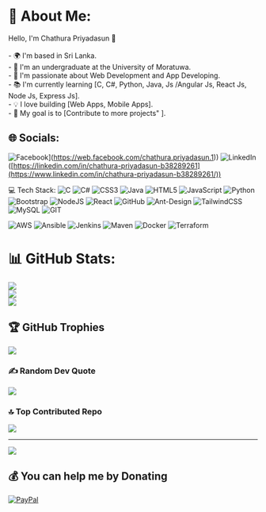 # 💫 About Me:
Hello, I'm Chathura Priyadasun 👋<br><br>- 🌍 I'm based in Sri Lanka.<br>- 💼 I'm an undergraduate at the University of Moratuwa.<br>- 🌱 I'm passionate about Web Development and App Developing.<br>- 📚 I'm currently learning [C, C#, Python, Java, Js /Angular Js, React Js, Node Js, Express Js].<br>- 💡 I love building [Web Apps, Mobile Apps].<br>- 🎯 My goal is to [Contribute to more projects" ].


## 🌐 Socials:
![Facebook](https://img.shields.io/badge/Facebook-%231877F2.svg?logo=Facebook&logoColor=white)](https://web.facebook.com/chathura.priyadasun.1)) ![LinkedIn](https://img.shields.io/badge/LinkedIn-%230077B5.svg?logo=linkedin&logoColor=white)([https://linkedin.com/in/chathura-priyadasun-b38289261](https://www.linkedin.com/in/chathura-priyadasun-b38289261/)) 

💻 Tech Stack:
![C](https://img.shields.io/badge/c-%2300599C.svg?style=for-the-badge&logo=c&logoColor=white) 
![C#](https://img.shields.io/badge/c%23-%23239120.svg?style=for-the-badge&logo=c-sharp&logoColor=white) 
![CSS3](https://img.shields.io/badge/css3-%231572B6.svg?style=for-the-badge&logo=css3&logoColor=white) 
![Java](https://img.shields.io/badge/java-%23ED8B00.svg?style=for-the-badge&logo=java&logoColor=white) 
![HTML5](https://img.shields.io/badge/html5-%23E34F26.svg?style=for-the-badge&logo=html5&logoColor=white) 
![JavaScript](https://img.shields.io/badge/javascript-%23323330.svg?style=for-the-badge&logo=javascript&logoColor=%23F7DF1E) 
![Python](https://img.shields.io/badge/python-3670A0?style=for-the-badge&logo=python&logoColor=ffdd54) 
![Bootstrap](https://img.shields.io/badge/bootstrap-%23563D7C.svg?style=for-the-badge&logo=bootstrap&logoColor=white) 
![NodeJS](https://img.shields.io/badge/node.js-6DA55F?style=for-the-badge&logo=node.js&logoColor=white) 
![React](https://img.shields.io/badge/react-%2320232a.svg?style=for-the-badge&logo=react&logoColor=%2361DAFB) 
![GitHub](https://img.shields.io/badge/GitHub-%23121011.svg?style=for-the-badge&logo=github&logoColor=white) 
![Ant-Design](https://img.shields.io/badge/-AntDesign-%230170FE?style=for-the-badge&logo=ant-design&logoColor=white) 
![TailwindCSS](https://img.shields.io/badge/tailwindcss-%2338B2AC.svg?style=for-the-badge&logo=tailwind-css&logoColor=white) 
![MySQL](https://img.shields.io/badge/mysql-%2300f.svg?style=for-the-badge&logo=mysql&logoColor=white) 
![GIT](https://img.shields.io/badge/Git-fc6d26?style=for-the-badge&logo=git&logoColor=white) 

![AWS](https://img.shields.io/badge/AWS-FF9900?style=for-the-badge&logo=amazon-aws&logoColor=white) 
![Ansible](https://img.shields.io/badge/Ansible-FF6347?style=for-the-badge&logo=ansible&logoColor=white) 
![Jenkins](https://img.shields.io/badge/Jenkins-303F9F?style=for-the-badge&logo=jenkins&logoColor=white) 
![Maven](https://img.shields.io/badge/Maven-C71A7F?style=for-the-badge&logo=apache-maven&logoColor=white) 
![Docker](https://img.shields.io/badge/Docker-2496ED?style=for-the-badge&logo=docker&logoColor=white) 
![Terraform](https://img.shields.io/badge/Terraform-FF7F50?style=for-the-badge&logo=terraform&logoColor=white) 
# 📊 GitHub Stats:
![](https://github-readme-stats.vercel.app/api?username=PriyadasunKC&theme=radical&hide_border=false&include_all_commits=true&count_private=true)<br/>
![](https://github-readme-streak-stats.herokuapp.com/?user=PriyadasunKC&theme=radical&hide_border=false)<br/>
![](https://github-readme-stats.vercel.app/api/top-langs/?username=PriyadasunKC&theme=radical&hide_border=false&include_all_commits=true&count_private=true&layout=compact)

## 🏆 GitHub Trophies
![](https://github-profile-trophy.vercel.app/?username=PriyadasunKC&theme=monokai&no-frame=false&no-bg=false&margin-w=4)

### ✍️ Random Dev Quote
![](https://quotes-github-readme.vercel.app/api?type=horizontal&theme=radical)

### 🔝 Top Contributed Repo
![](https://github-contributor-stats.vercel.app/api?username=PriyadasunKC&limit=5&theme=dark&combine_all_yearly_contributions=true)

---
[![](https://visitcount.itsvg.in/api?id=PriyadasunKC&icon=0&color=0)](https://visitcount.itsvg.in)

  ## 💰 You can help me by Donating
  [![PayPal](https://img.shields.io/badge/PayPal-00457C?style=for-the-badge&logo=paypal&logoColor=white)](https://paypal.me/premasirikb1@gmail.com) 

  
<!-- Proudly created with GPRM ( https://gprm.itsvg.in ) -->
